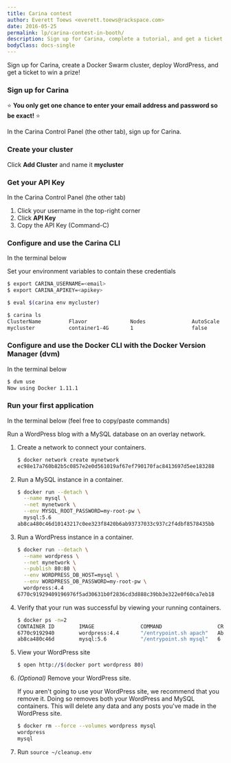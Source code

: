 ```yaml
---
title: Carina contest
author: Everett Toews <everett.toews@rackspace.com>
date: 2016-05-25
permalink: lp/carina-contest-in-booth/
description: Sign up for Carina, complete a tutorial, and get a ticket to win a prize!
bodyClass: docs-single
---
```


Sign up for Carina, create a Docker Swarm cluster, deploy WordPress, and get a ticket to win a prize!

### Sign up for Carina

⭐️ **You only get one chance to enter your email address and password so be exact!** ⭐️

In the Carina Control Panel (the other tab), sign up for Carina.

### Create your cluster

Click **Add Cluster** and name it **mycluster**

### Get your API Key

In the Carina Control Panel (the other tab)

1. Click your username in the top-right corner
1. Click **API Key**
1. Copy the API Key (Command-C)

### Configure and use the Carina CLI

In the terminal below

Set your environment variables to contain these credentials

```bash
$ export CARINA_USERNAME=<email>
$ export CARINA_APIKEY=<apikey>

$ eval $(carina env mycluster)

$ carina ls
ClusterName         Flavor              Nodes               AutoScale           Status
mycluster           container1-4G       1                   false               active
```

### Configure and use the Docker CLI with the Docker Version Manager (dvm)

In the terminal below

```bash
$ dvm use
Now using Docker 1.11.1
```

### Run your first application

In the terminal below (feel free to copy/paste commands)

Run a WordPress blog with a MySQL database on an overlay network.

1. Create a network to connect your containers.

    ```bash
    $ docker network create mynetwork
    ec98e17a760b82b5c0857e2e0d561019af67ef790170fac8413697d5ee183288
    ```

1. Run a MySQL instance in a container.

    ```bash
    $ docker run --detach \
      --name mysql \
      --net mynetwork \
      --env MYSQL_ROOT_PASSWORD=my-root-pw \
      mysql:5.6
    ab8ca480c46d10143217c0ee323f8420b6ab93737033c937c2f4dbf8578435bb
    ```

1. Run a WordPress instance in a container.

    ```bash
    $ docker run --detach \
      --name wordpress \
      --net mynetwork \
      --publish 80:80 \
      --env WORDPRESS_DB_HOST=mysql \
      --env WORDPRESS_DB_PASSWORD=my-root-pw \
      wordpress:4.4
    6770c91929409196976f5ad30631b0f2836cd3d888c39bb3e322e0f60ca7eb18
    ```

1. Verify that your run was successful by viewing your running containers.

    ```bash
    $ docker ps -n=2
    CONTAINER ID        IMAGE               COMMAND                  CREATED              STATUS              PORTS                        NAMES
    6770c9192940        wordpress:4.4       "/entrypoint.sh apach"   About a minute ago   Up About a minute   104.130.0.124:80->80/tcp   57d513b9-ed36-487d-8415-4ac65b6d41a8-n1/wordpress
    ab8ca480c46d        mysql:5.6           "/entrypoint.sh mysql"   6 minutes ago        Up 6 minutes        3306/tcp                     57d513b9-ed36-487d-8415-4ac65b6d41a8-n1/mysql,57d513b9-ed36-487d-8415-4ac65b6d41a8-n1/wordpress/mysql
    ```

1. View your WordPress site

    ```bash
    $ open http://$(docker port wordpress 80)
    ```

1. *(Optional)* Remove your WordPress site.

    If you aren't going to use your WordPress site, we recommend that you remove it. Doing so removes both your WordPress and MySQL containers. This will delete any data and any posts you've made in the WordPress site.

    ```bash
    $ docker rm --force --volumes wordpress mysql
    wordpress
    mysql
    ```

1. Run `source ~/cleanup.env`
